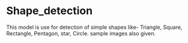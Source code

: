 # Shape_detection

This model is use for detection of simple shapes like- Triangle, Square, Rectangle, Pentagon, star, Circle.
sample images also given.
